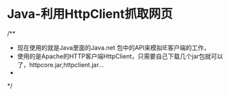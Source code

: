 # Java-利用HttpClient抓取网页

/**
* 现在使用的就是Java里面的Java.net 包中的API来模拟IE客户端的工作，
* 使用的是Apache的HTTP客户端HttpClient，只需要自己下载几个jar包就可以了，httpcore.jar,httpclient.jar...
*
*/
